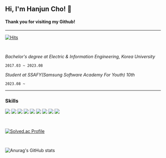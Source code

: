 <h2>Hi, I'm Hanjun Cho! 👋</h2> 

#### Thank you for visiting my Github!

---


[![Hits](https://hits.seeyoufarm.com/api/count/incr/badge.svg?url=https%3A%2F%2Fgithub.com%2Fjoranzan&count_bg=%2379C83D&title_bg=%23D41515&icon=github.svg&icon_color=%23FFFEFE&title=Today+Stats&edge_flat=false)](https://hits.seeyoufarm.com)

<br>

_Bachelor's degree at Electric & Information Engineering, Korea University_
  
`2017.03 ~ 2023.08`

_Student at SSAFY(Samsung Software Academy For Youth) 10th_
<br>

`2023.08 ~`

---


<h3>Skills</h3>

<span><img src="https://img.shields.io/badge/C-512BD4?style=for-the-badge&logo=C&logoColor=white">
<img src="https://img.shields.io/badge/cplusplus-512BD4?style=for-the-badge&logo=cplusplus&logoColor=white">
<img src="https://img.shields.io/badge/python-512BD4?style=for-the-badge&logo=python&logoColor=white">
<img src="https://img.shields.io/badge/html5-EE4C2C?style=for-the-badge&logo=html5&logoColor=white">
<img src="https://img.shields.io/badge/css3-EE4C2C?style=for-the-badge&logo=css3&logoColor=white">
<img src="https://img.shields.io/badge/javascript-EE4C2C?style=for-the-badge&logo=JavaScript&logoColor=white">
<img src="https://img.shields.io/badge/nodedotjs-339933?style=for-the-badge&logo=nodedotjs&logoColor=white">
<img src="https://img.shields.io/badge/nodered-8F0000?style=for-the-badge&logo=nodered&logoColor=white">
<img src="https://img.shields.io/badge/vuedotjs-4FC08D?style=for-the-badge&logo=vuedotjs&logoColor=white">
</span>

<br>

[![Solved.ac Profile](http://mazassumnida.wtf/api/v2/generate_badge?boj=chohj0816)](https://solved.ac/chohj0816/)

<br>

![Anurag's GitHub stats](https://github-readme-stats.vercel.app/api?username=joranzan&show_icons=true&theme=dark)

<!--
**joranzan/joranzan** is a ✨ _special_ ✨ repository because its `README.md` (this file) appears on your GitHub profile.



Here are some ideas to get you started:

- 🔭 I’m currently working on ...
- 🌱 I’m currently learning ...
- 👯 I’m looking to collaborate on ...
- 🤔 I’m looking for help with ...
- 💬 Ask me about ...
- 📫 How to reach me: ...
- 😄 Pronouns: ...
- ⚡ Fun fact: ...
-->
